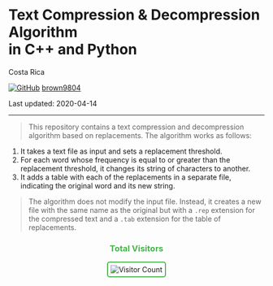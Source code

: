 # Text Compression \& Decompression Algorithm <br/> in C++ and Python 

Costa Rica 

[![GitHub](https://img.shields.io/badge/--181717?logo=github&logoColor=ffffff)](https://github.com/)
[brown9804](https://github.com/brown9804)

Last updated: 2020-04-14

------------------------------------------

> This repository contains a text compression and decompression algorithm based on replacements. The algorithm works as follows:

1. It takes a text file as input and sets a replacement threshold.
2. For each word whose frequency is equal to or greater than the replacement threshold, it changes its string of characters to another.
3. It adds a table with each of the replacements in a separate file, indicating the original word and its new string.

> The algorithm does not modify the input file. Instead, it creates a new file with the same name as the original but with a `.rep` extension for the compressed text and a `.tab` extension for the table of replacements.

<div align="center">
  <h3 style="color: #4CAF50;">Total Visitors</h3>
  <img src="https://profile-counter.glitch.me/brown9804/count.svg" alt="Visitor Count" style="border: 2px solid #4CAF50; border-radius: 5px; padding: 5px;"/>
</div>
